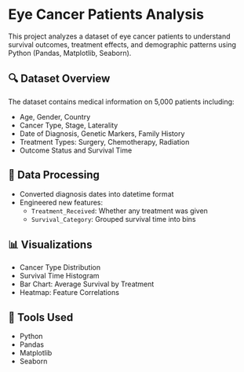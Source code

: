 # Eye Cancer Patients Analysis

This project analyzes a dataset of eye cancer patients to understand survival outcomes, treatment effects, and demographic patterns using Python (Pandas, Matplotlib, Seaborn).

## 🔍 Dataset Overview

The dataset contains medical information on 5,000 patients including:

- Age, Gender, Country
- Cancer Type, Stage, Laterality
- Date of Diagnosis, Genetic Markers, Family History
- Treatment Types: Surgery, Chemotherapy, Radiation
- Outcome Status and Survival Time

## 🧹 Data Processing

- Converted diagnosis dates into datetime format
- Engineered new features:
  - `Treatment_Received`: Whether any treatment was given
  - `Survival_Category`: Grouped survival time into bins

## 📊 Visualizations

- Cancer Type Distribution
- Survival Time Histogram
- Bar Chart: Average Survival by Treatment
- Heatmap: Feature Correlations

## 🚀 Tools Used

- Python
- Pandas
- Matplotlib
- Seaborn
